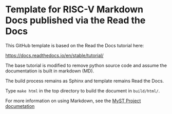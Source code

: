 # Template for RISC-V Markdown Docs published via the Read the Docs

This GitHub template is based on the Read the Docs tutorial
here:

https://docs.readthedocs.io/en/stable/tutorial/

The base tutorial is modified to remove python source code
and assume the documentation is built in markdown (MD).

The build process remains as Sphinx and template remains Read the Docs.

Type `make html` in the top directory to build the document in `build/html/`.

For more information on using Markdown, see the
[MyST Project documetation](https://myst-parser.readthedocs.io/en/latest/index.html)
